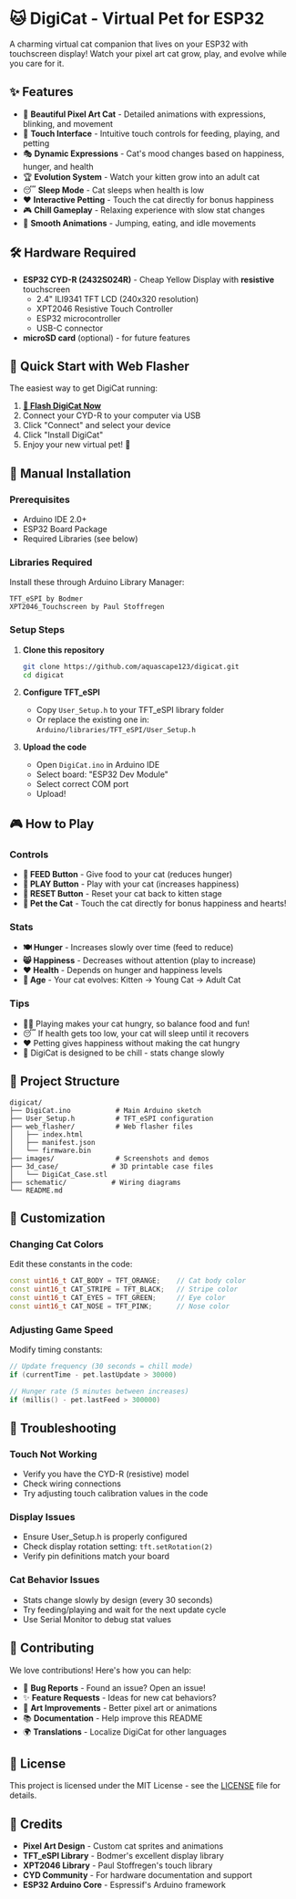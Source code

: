 # 🐱 DigiCat - Virtual Pet for ESP32

A charming virtual cat companion that lives on your ESP32 with touchscreen display! Watch your pixel art cat grow, play, and evolve while you care for it.


## ✨ Features

- 🎨 **Beautiful Pixel Art Cat** - Detailed animations with expressions, blinking, and movement
- 📱 **Touch Interface** - Intuitive touch controls for feeding, playing, and petting
- 🎭 **Dynamic Expressions** - Cat's mood changes based on happiness, hunger, and health
- 🏆 **Evolution System** - Watch your kitten grow into an adult cat
- 😴 **Sleep Mode** - Cat sleeps when health is low
- ❤️ **Interactive Petting** - Touch the cat directly for bonus happiness
- 🎮 **Chill Gameplay** - Relaxing experience with slow stat changes
- 🎪 **Smooth Animations** - Jumping, eating, and idle movements

## 🛠️ Hardware Required

- **ESP32 CYD-R (2432S024R)** - Cheap Yellow Display with **resistive** touchscreen
  - 2.4" ILI9341 TFT LCD (240x320 resolution)
  - XPT2046 Resistive Touch Controller
  - ESP32 microcontroller
  - USB-C connector
- **microSD card** (optional) - for future features


## 🚀 Quick Start with Web Flasher

The easiest way to get DigiCat running:

1. **[📱 Flash DigiCat Now](https://aquascape123.github.io/digicat/web_flasher)**
2. Connect your CYD-R to your computer via USB
3. Click "Connect" and select your device
4. Click "Install DigiCat"
5. Enjoy your new virtual pet! 🎉

## 🔧 Manual Installation

### Prerequisites
- Arduino IDE 2.0+
- ESP32 Board Package
- Required Libraries (see below)

### Libraries Required
Install these through Arduino Library Manager:
```
TFT_eSPI by Bodmer
XPT2046_Touchscreen by Paul Stoffregen
```

### Setup Steps
1. **Clone this repository**
   ```bash
   git clone https://github.com/aquascape123/digicat.git
   cd digicat
   ```

2. **Configure TFT_eSPI**
   - Copy `User_Setup.h` to your TFT_eSPI library folder
   - Or replace the existing one in: `Arduino/libraries/TFT_eSPI/User_Setup.h`

3. **Upload the code**
   - Open `DigiCat.ino` in Arduino IDE
   - Select board: "ESP32 Dev Module"
   - Select correct COM port
   - Upload!

## 🎮 How to Play

### Controls
- **🍖 FEED Button** - Give food to your cat (reduces hunger)
- **🎾 PLAY Button** - Play with your cat (increases happiness)  
- **🔄 RESET Button** - Reset your cat back to kitten stage
- **👋 Pet the Cat** - Touch the cat directly for bonus happiness and hearts!

### Stats
- **🍽️ Hunger** - Increases slowly over time (feed to reduce)
- **😸 Happiness** - Decreases without attention (play to increase)
- **❤️ Health** - Depends on hunger and happiness levels
- **📅 Age** - Your cat evolves: Kitten → Young Cat → Adult Cat

### Tips
- 🏃‍♂️ Playing makes your cat hungry, so balance food and fun!
- 😴 If health gets too low, your cat will sleep until it recovers
- ❤️ Petting gives happiness without making the cat hungry
- 🎯 DigiCat is designed to be chill - stats change slowly

## 📁 Project Structure

```
digicat/
├── DigiCat.ino           # Main Arduino sketch
├── User_Setup.h          # TFT_eSPI configuration
├── web_flasher/          # Web flasher files
│   ├── index.html
│   ├── manifest.json
│   └── firmware.bin
├── images/               # Screenshots and demos
├── 3d_case/             # 3D printable case files
│   └── DigiCat_Case.stl
├── schematic/           # Wiring diagrams
└── README.md
```

## 🎨 Customization

### Changing Cat Colors
Edit these constants in the code:
```cpp
const uint16_t CAT_BODY = TFT_ORANGE;    // Cat body color
const uint16_t CAT_STRIPE = TFT_BLACK;   // Stripe color  
const uint16_t CAT_EYES = TFT_GREEN;     // Eye color
const uint16_t CAT_NOSE = TFT_PINK;      // Nose color
```

### Adjusting Game Speed
Modify timing constants:
```cpp
// Update frequency (30 seconds = chill mode)
if (currentTime - pet.lastUpdate > 30000) 

// Hunger rate (5 minutes between increases)
if (millis() - pet.lastFeed > 300000)
```

## 🐛 Troubleshooting

### Touch Not Working
- Verify you have the CYD-R (resistive) model
- Check wiring connections
- Try adjusting touch calibration values in the code

### Display Issues
- Ensure User_Setup.h is properly configured
- Check display rotation setting: `tft.setRotation(2)`
- Verify pin definitions match your board

### Cat Behavior Issues
- Stats change slowly by design (every 30 seconds)
- Try feeding/playing and wait for the next update cycle
- Use Serial Monitor to debug stat values

## 🤝 Contributing

We love contributions! Here's how you can help:

- 🐛 **Bug Reports** - Found an issue? Open an issue!
- ✨ **Feature Requests** - Ideas for new cat behaviors?
- 🎨 **Art Improvements** - Better pixel art or animations
- 📚 **Documentation** - Help improve this README
- 🌍 **Translations** - Localize DigiCat for other languages

## 📄 License

This project is licensed under the MIT License - see the [LICENSE](LICENSE) file for details.

## 🙏 Credits

- **Pixel Art Design** - Custom cat sprites and animations
- **TFT_eSPI Library** - Bodmer's excellent display library
- **XPT2046 Library** - Paul Stoffregen's touch library
- **CYD Community** - For hardware documentation and support
- **ESP32 Arduino Core** - Espressif's Arduino framework
